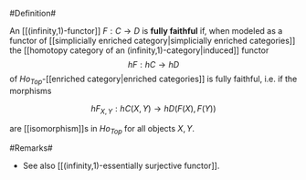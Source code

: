 

#Definition#

An [[(infinity,1)-functor]] $F : C \to D$ is **fully faithful** if, when modeled as a functor of [[simplicially enriched category|simplicially enriched categories]] the [[homotopy category of an (infinity,1)-category|induced]]
functor 
$$
  h F : h C \to h D
$$ 
of $Ho_{Top}$-[[enriched category|enriched categories]] is fully faithful, i.e. if the morphisms

$$
  h F_{X,Y} : h C(X,Y) \to h D(F(X), F(Y))
$$

are [[isomorphism]]s in $Ho_{Top}$ for all objects $X, Y$.

#Remarks#

* See also [[(infinity,1)-essentially surjective functor]].